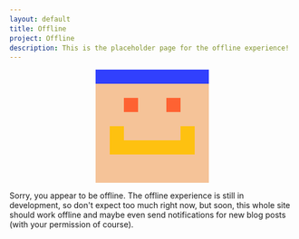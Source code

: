 ```yaml
---
layout: default
title: Offline
project: Offline
description: This is the placeholder page for the offline experience!
---
```

<meta name="robots" content="noindex">
<!-- Because I didn't know Google found and indexed this page-->

<!-- I know I could have just as easily used html instead of markdown, but this is more fun-->
<style>
  img[alt="Señor Contento's Face"] {
    width: 200px;
    display: block;
    margin-left: auto;
    margin-right: auto;
  }
</style>

![Señor Contento's Face][Face]

Sorry, you appear to be offline. The offline experience is still in development, so don't expect too much right now, but soon, this whole site should work offline and maybe even send notifications for new blog posts (with your permission of course).

[Face]: /sitedata/images/SenorContento.svg
